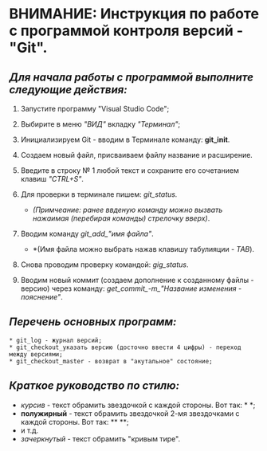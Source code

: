 # ВНИМАНИЕ: Инструкция по работе с программой контроля версий - **"Git".**

## *Для начала работы с программой выполните следующие действия:*
1. Запустите программу "Visual Studio Code";
2. Выбирите в меню *"ВИД"* вкладку *"Терминал"*;
3. Инициализируем Git - вводим в Терминале команду: **git_init**.
4. Создаем новый файл, присваиваем файлу название и расширение.
5. Введите в строку № 1 любой текст и сохраните его сочетанием клавиш *"CTRL+S"*.
6. Для проверки в терминале пишем: *git_status.* 

     * *(Примчеание: ранее ввденую команду можно вызвать нажаимая (перебирая команды) стрелочку вверх)*.

7. Вводим команду *git_add_"имя файла"*.
      
      * *(Имя файла можно выбрать нажав клавишу табулияции - *TAB*).

8. Снова проводим проверку командой: *gig_status*.
9. Вводим новый коммит (создаем дополнение к созданному файлы - версию) через команду: *get_commit_-m_"Название изменения - пояснение"*.

## *Перечень основных программ:*
   
    * git_log - журнал версий;
    * git_checkout_указать версию (досточно ввести 4 цифры) - переход между версиями;
    * git_checkout_master - возврат в "акутальное" состояние;

## *Краткое руководство по стилю:*

*  *курсив* - текст обрамить звездочкой с каждой стороны. Вот так: * *;
*  **полужирный** - текст обрамить звездочкой 2-мя звездочками с каждой стороны. Вот так: ** **;
* и т.д.
* *зачеркнутый* - текст обрамить "кривым тире".
    